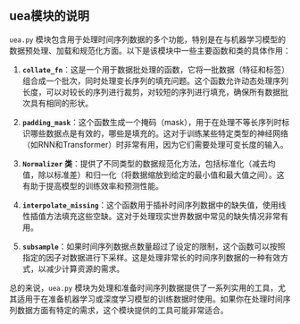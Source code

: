 ## uea模块的说明
`uea.py` 模块包含用于处理时间序列数据的多个功能，特别是在与机器学习模型的数据预处理、加载和规范化方面。以下是该模块中一些主要函数和类的具体作用：

1. **`collate_fn`**：这是一个用于数据批处理的函数，它将一批数据（特征和标签）组合成一个批次，同时处理变长序列的填充问题。这个函数允许动态处理序列长度，可以对较长的序列进行裁剪，对较短的序列进行填充，确保所有数据批次具有相同的形状。

2. **`padding_mask`**：这个函数生成一个掩码（mask），用于在处理不等长序列时标识哪些数据点是有效的，哪些是填充的。这对于训练某些特定类型的神经网络（如RNN和Transformer）时非常有用，因为它们需要处理可变长度的输入。

3. **`Normalizer` 类**：提供了不同类型的数据规范化方法，包括标准化（减去均值，除以标准差）和归一化（将数据缩放到给定的最小值和最大值之间）。这有助于提高模型的训练效率和预测性能。

4. **`interpolate_missing`**：这个函数用于插补时间序列数据中的缺失值，使用线性插值方法填充这些空缺。这对于处理现实世界数据中常见的缺失情况非常有用。

5. **`subsample`**：如果时间序列数据点数量超过了设定的限制，这个函数可以按照指定的因子对数据进行下采样。这是处理非常长的时间序列数据的一种有效方式，以减少计算资源的需求。

总的来说，`uea.py` 模块为处理和准备时间序列数据提供了一系列实用的工具，尤其适用于在准备机器学习或深度学习模型的训练数据时使用。如果你在处理时间序列数据方面有特定的需求，这个模块提供的工具可能非常适合。
